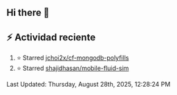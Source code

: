 ## Hi there 👋

## :zap: Actividad reciente
<!--RECENT_ACTIVITY:start-->
1. ⭐ Starred [jchoi2x/cf-mongodb-polyfills](https://github.com/jchoi2x/cf-mongodb-polyfills)<br>
2. ⭐ Starred [shajidhasan/mobile-fluid-sim](https://github.com/shajidhasan/mobile-fluid-sim)<br>
<!--RECENT_ACTIVITY:end-->

<!--RECENT_ACTIVITY:last_update-->
Last Updated: Thursday, August 28th, 2025, 12:28:24 PM
<!--RECENT_ACTIVITY:last_update_end-->

<!--
**aldodelgado3694/aldodelgado3694** is a ✨ _special_ ✨ repository because its `README.md` (this file) appears on your GitHub profile.

Here are some ideas to get you started:

- 🔭 I’m currently working on ...
- 🌱 I’m currently learning ...
- 👯 I’m looking to collaborate on ...
- 🤔 I’m looking for help with ...
- 💬 Ask me about ...
- 📫 How to reach me: ...
- 😄 Pronouns: ...
- ⚡ Fun fact: ...
-->
